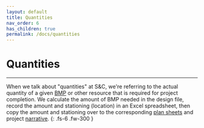 ```yaml
---
layout: default
title: Quantities
nav_order: 6
has_children: true
permalink: /docs/quantities
---
```


# Quantities
***
When we talk about "quantities" at S&C, we're referring to the actual quantity of a given [BMP](/docs/glossary#bmp) or other resource that is required for project completion. We calculate the amount of BMP needed in the design file, record the amount and stationing (location) in an Excel spreadsheet, then copy the amount and stationing over to the corresponding [plan sheets](/docs/glossary#sheet-file) and project [narrative](/docs/glossary#swppp-narrative).
{: .fs-6 .fw-300 }
